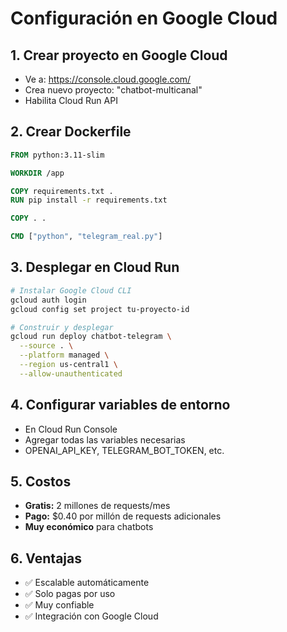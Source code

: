 # Configuración en Google Cloud

## 1. Crear proyecto en Google Cloud
- Ve a: https://console.cloud.google.com/
- Crea nuevo proyecto: "chatbot-multicanal"
- Habilita Cloud Run API

## 2. Crear Dockerfile
```dockerfile
FROM python:3.11-slim

WORKDIR /app

COPY requirements.txt .
RUN pip install -r requirements.txt

COPY . .

CMD ["python", "telegram_real.py"]
```

## 3. Desplegar en Cloud Run
```bash
# Instalar Google Cloud CLI
gcloud auth login
gcloud config set project tu-proyecto-id

# Construir y desplegar
gcloud run deploy chatbot-telegram \
  --source . \
  --platform managed \
  --region us-central1 \
  --allow-unauthenticated
```

## 4. Configurar variables de entorno
- En Cloud Run Console
- Agregar todas las variables necesarias
- OPENAI_API_KEY, TELEGRAM_BOT_TOKEN, etc.

## 5. Costos
- **Gratis:** 2 millones de requests/mes
- **Pago:** $0.40 por millón de requests adicionales
- **Muy económico** para chatbots

## 6. Ventajas
- ✅ Escalable automáticamente
- ✅ Solo pagas por uso
- ✅ Muy confiable
- ✅ Integración con Google Cloud
